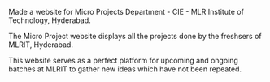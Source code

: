 Made a website for Micro Projects Department - CIE - MLR Institute of Technology, Hyderabad.

The Micro Project website displays all the projects done by the freshsers of MLRIT, Hyderabad.

This website serves as a perfect platform for upcoming and ongoing batches at MLRIT to gather new ideas which have not been repeated.

